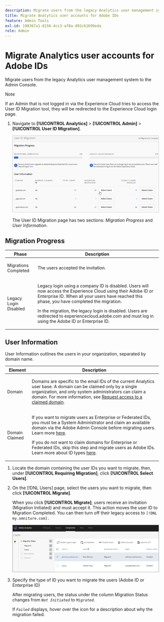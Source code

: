 ```yaml
---
description: Migrate users from the legacy Analytics user management system to the Admin Console.
title: Migrate Analytics user accounts for Adobe IDs
feature: Admin Tools
exl-id: 198367a1-8156-4cc3-af8a-d92c61699eda
role: Admin
---
```

# Migrate Analytics user accounts for Adobe IDs

Migrate users from the legacy Analytics user management system to the Admin Console.

>[!NOTE]
>
>If an Admin that is not logged in via the Experience Cloud tries to access the User ID Migration tool, they will be redirected to the Experience Cloud login page.

1. Navigate to **[!UICONTROL Analytics]** > **[!UICONTROL Admin]** > **[!UICONTROL User ID Migration]**.

   ![](/help/admin/tools/user-management/user-migration/assets/migration-progress.png)

   The User ID Migration page has two sections: *Migration Progress* and *User Information*.

## Migration Progress

   <table id="table_F9F1CFF762C745E198CB075A02BA2DDA"> 
   <thead> 
   <tr> 
      <th colname="col1" class="entry"> Phase </th> 
      <th colname="col2" class="entry"> Description </th> 
   </tr>
   </thead>
   <tbody> 
   <tr> 
      <td colname="col1"> <p>Migrations Completed </p> </td> 
      <td colname="col2"> <p>The users accepted the invitation. </p> </td> 
   </tr> 
   <tr> 
      <td colname="col1"> <p>Legacy Login Disabled </p> </td> 
      <td colname="col2"> <p>Legacy login using a company ID is disabled. Users will now access the Experience Cloud using their Adobe ID or Enterprise ID. When all your users have reached this phase, you have completed the migration. </p> <p>In the migration, the legacy login is disabled. Users are redirected to <span class="filepath"> experiencecloud.adobe.com</span> and must log in using the Adobe ID or Enterprise ID. </p> </td> 
   </tr> 
   </tbody> 
   </table>

## User Information

User Information outlines the users in your organization, separated by domain name.

<table id="table_3822E27AF81E4A188562FEB5131548A5"> 
<thead> 
<tr> 
   <th colname="col1" class="entry"> Element </th> 
   <th colname="col2" class="entry"> Description </th> 
</tr>
</thead>
<tbody> 
<tr> 
   <td colname="col1"> <p>Domain </p> </td> 
   <td colname="col2"> <p>Domains are specific to the email IDs of the current Analytics user base. A domain can be claimed only by a single organization, and only system administrators can claim a domain. For more information, see <a href="https://helpx.adobe.com/enterprise/help/request-access-to-claimed-domain.html"> Request access to a claimed domain</a>. </p> </td> 
</tr> 
<tr> 
   <td colname="col1"> <p>Domain Claimed </p> </td> 
   <td colname="col2"> <p>If you want to migrate users as Enterprise or Federated IDs, you must be a System Administrator and claim an available domain via the Adobe Admin Console before migrating users. Learn more <a href="https://helpx.adobe.com/enterprise/help/identity.html"> here</a>. </p> <p>If you do not want to claim domains for Enterprise or Federated IDs, skip this step and migrate users as Adobe IDs. Learn more about ID types <a href="https://helpx.adobe.com/enterprise/help/identity.html"> here</a>. </p> </td> 
</tr> 
</tbody> 
</table>

1. Locate the domain containing the user IDs you want to migrate, then, under **[!UICONTROL Requiring Migration]**, click **[!UICONTROL Select Users]**.
1. On the [!DNL Users] page, select the users you want to migrate, then click **[!UICONTROL Migrate]**.

   When you click **[!UICONTROL Migrate]**, users receive an invitation (Migration Initiated) and must accept it. This action moves the user ID to Migration Completed. You can then turn off their legacy access to `[!DNL my.omniture.com].`

   ![](/help/admin/tools/user-management/user-migration/assets/user-info.png)

1. Specify the type of ID you want to migrate the users (Adobe ID or Enterprise ID)
   
   After migrating users, the status under the column Migration Status changes from *`Not Initiated`* to *`Migrated`*.

   If *`Failed`* displays, hover over the icon for a description about why the migration failed.
